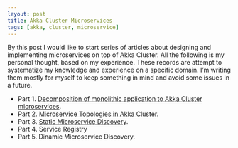 ```yaml
---
layout: post
title: Akka Cluster Microservices
tags: [akka, cluster, microservice]
---
```

By this post I would like to start series of articles about designing and implementing microservices on top of Akka Cluster. All the following is my personal thought, based on my experience. These records are attempt to systematize my knowledge and experience on a specific domain. I’m writing them mostly for myself to keep something in mind and avoid some issues in a future.

* Part 1. [Decomposition of monolithic application to Akka Cluster microservices](2016-01-31-decomposition-of-monolithic-application-to-akka-cluster-microservices).
* Part 2. [Microservice Topologies in Akka Cluster](2016-02-02-microservice-topologies-in-akka-cluster).
* Part 3. [Static Microservice Discovery](2016-02-07-static-microservice-discovery).
* Part 4. Service Registry
* Part 5. Dinamic Microservice Discovery.
